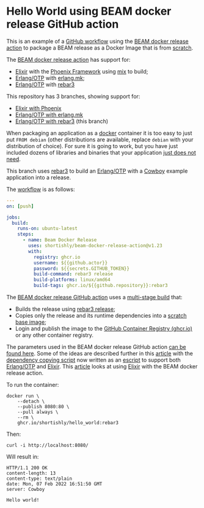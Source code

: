 # Hello World using BEAM docker release GitHub action


This is an example of a [GitHub workflow][github-workflow] using the
[BEAM docker release action][beam-docker-release-action] to package a BEAM
release as a Docker Image that is from [scratch][scratch].

The [BEAM docker release action][beam-docker-release-action] has support for:

- [Elixir][elixir] with the [Phoenix Framework][phoenix] using [mix][mix] to build;
- [Erlang/OTP][erlang] with [erlang.mk][erlang-mk];
- [Erlang/OTP][erlang] with [rebar3][rebar3]

This repository has 3 branches, showing support for:

- [Elixir with Phoenix][hello-world-elixir-phx]
- [Erlang/OTP with erlang.mk][hello-world-erlang-mk]
- [Erlang/OTP with rebar3][hello-world-rebar3] (this branch)


When packaging an application as a [docker][docker-com] container it
is too easy to just put `FROM debian` (other distributions are
available, replace `debian` with your distribution of choice). For
sure it is going to work, but you have just included dozens of
libraries and binaries that your application [just does not
need][dockerfile-best-practices].


This branch uses [rebar3][rebar3] to build an [Erlang/OTP][erlang]
with a [Cowboy][cowboy] example application into a release.

The [workflow][workflow] is as follows:

```yaml
---
on: [push]

jobs:
  build:
    runs-on: ubuntu-latest
    steps:
      - name: Beam Docker Release
        uses: shortishly/beam-docker-release-action@v1.23
        with:
          registry: ghcr.io
          username: ${{github.actor}}
          password: ${{secrets.GITHUB_TOKEN}}
          build-command: rebar3 release
          build-platforms: linux/amd64
          build-tags: ghcr.io/${{github.repository}}:rebar3
```

The [BEAM docker release GitHub action][beam-docker-release-action]
uses a [multi-stage build][docker-building-multi-stage] that:

- Builds the release using [rebar3 release][rebar3];
- Copies only the release and its runtime dependencies into a
  [scratch base image][baseimages-scratch];
- Login and publish the image to the [GitHub Container Registry (ghcr.io)][ghcr-io] or
  any other container registry.

The parameters used in the BEAM docker release GitHub action [can be
found here][beam-docker-release-action]. Some of the ideas are
described further in this [article][shortishly-eidfs] with the
[dependency copying script][beam-docker-release-mkimage] now written
as an [escript][escript] to support both [Erlang/OTP][erlang] and
[Elixir][elixir]. This [article][shortishly-elixir-bdra] looks at
using [Elixir][elixir] with the BEAM docker release action.

To run the container:

```shell
docker run \
    --detach \
    --publish 8080:80 \
    --pull always \
    --rm \
    ghcr.io/shortishly/hello_world:rebar3
```

Then:

```shell
curl -i http://localhost:8080/
```

Will result in:

```
HTTP/1.1 200 OK
content-length: 13
content-type: text/plain
date: Mon, 07 Feb 2022 16:51:50 GMT
server: Cowboy

Hello world!
```

[baseimages-scratch]: https://docs.docker.com/engine/userguide/eng-image/baseimages/
[beam-docker-release-action]: https://github.com/shortishly/beam-docker-release-action
[beam-docker-release-mkimage]: https://github.com/shortishly/beam-docker-release-action/blob/main/bin/mkimage
[cowboy]: https://github.com/ninenines/cowboy
[docker-building-multi-stage]: https://docs.docker.com/build/building/multi-stage/
[docker-com]: https://www.docker.com
[dockerfile-best-practices]: https://docs.docker.com/develop/develop-images/dockerfile_best-practices/#dont-install-unnecessary-packages
[elixir]: https://elixir-lang.org
[erlang-mk]: https://erlang.mk
[erlang]: https://www.erlang.org
[escript]: https://www.erlang.org/doc/man/escript.html
[ghcr-io]: https://ghcr.io/
[github-workflow]: https://docs.github.com/en/actions/using-workflows
[hello-world-elixir-phx]: https://github.com/shortishly/hello_world/tree/elixir-phx
[hello-world-erlang-mk]: https://github.com/shortishly/hello_world/tree/erlang-mk
[hello-world-rebar3]: https://github.com/shortishly/hello_world/tree/rebar3
[hw-packages]: https://github.com/shortishly?tab=packages&repo_name=hello_world
[mix-release]: https://hexdocs.pm/mix/1.14/Mix.Tasks.Release.html
[mix]: https://elixir-lang.org/getting-started/mix-otp/introduction-to-mix.html
[phoenix]: https://www.phoenixframework.org
[rebar3]: https://rebar3.org
[scratch]: https://docs.docker.com/develop/develop-images/baseimages/#create-a-simple-parent-image-using-scratch
[shortishly-eidfs]: https://shortishly.com/blog/erlang-in-docker-from-scratch/
[shortishly-elixir-bdra]: https://shortishly.com/blog/elixir-beam-docker-release-action/ 
[workflow]: https://github.com/shortishly/hello_world/blob/erlang-mk/.github/workflows/ci.yml
